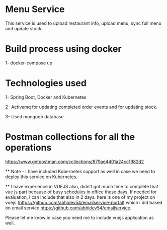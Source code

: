 # Menu Service
This service is used to upload restaurant info, upload menu, sync full menu and update stock.

# Build process using docker

1- docker-compose up <br />

# Technologies used
1- Spring Boot, Docker and Kubernetes <br />

2- Activemq for updating completed order events and for updating stock.<br />

3- Used mongodb database<br />

# Postman collections for all the operations

https://www.getpostman.com/collections/879ae4401a24cc1982d2


** Note - I have included Kubernetes support as well in case we need to deploy this service on Kubernetes.

** I have experience in VUEJS also, didn't got much time to complete that vue js part because of busy schedules in office these days. If needed for evaluation, I can include that also in 2 days. here is one of my project on vuejs (https://github.com/abhidev54/emailservice-portal) which i did based on email service https://github.com/abhidev54/emailservice.

Please let me know in case you need me to include vuejs application as well.
